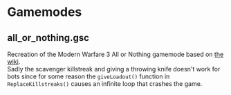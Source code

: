 # Gamemodes

## all_or_nothing.gsc
Recreation of the Modern Warfare 3 All or Nothing gamemode based on [the wiki](https://callofduty.fandom.com/wiki/All_or_Nothing_(Game_Mode)#Call_of_Duty:_Modern_Warfare_3).  
Sadly the scavenger killstreak and giving a throwing knife doesn't work for bots since for some reason the `giveLoadout()` function in `ReplaceKillstreaks()` causes an infinite loop that crashes the game.